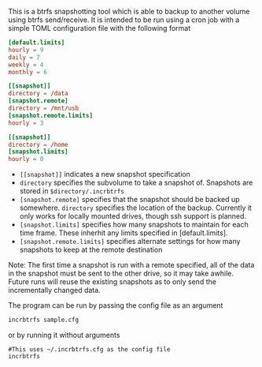 This is a btrfs snapshotting tool which is able to backup to another volume using btrfs send/receive. It is intended to be run using a cron job with a simple TOML configuration file  with the following format 

```TOML
[default.limits]
hourly = 9
daily = 7
weekly = 4
monthly = 6

[[snapshot]]
directory = /data
[snapshot.remote]
directory = /mnt/usb
[snapshot.remote.limits]
hourly = 3

[[snapshot]]
directory = /home
[snapshot.limits]
hourly = 0
```

- `[[snapshot]]` indicates a new snapshot specification
- `directory` specifies the subvolume to take a snapshot of. Snapshots are stored in `$directory/.incrbtrfs`
- `[snapshot.remote]` specifies that the snapshot should be backed up somewhere. `directory` specifies the location of the backup. Currently it only works for locally mounted drives, though ssh support is planned. 
- `[snapshot.limits]` specifies how many snapshots to maintain for each time frame. These inherhit any limits specified in [default.limits].
- `[snapshot.remote.limits]` specifies alternate settings for how many snapshots to keep at the remote destination

Note: The first time a snapshot is run with a remote specified, all of the data in the snapshot must be sent to the other drive, so it may take awhile. Future runs will reuse the existing snapshots as to only send the incrementally changed data.

The program can be run by passing the config file as an argument

```sh
incrbtrfs sample.cfg
```
or by running it without arguments
```
#This uses ~/.incrbtrfs.cfg as the config file
incrbtrfs
```

